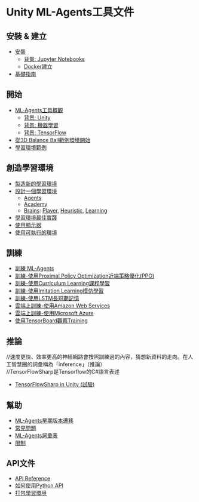 # Unity ML-Agents工具文件

## 安裝 & 建立

* [安裝](Installation.md)
  * [背景: Jupyter Notebooks](Background-Jupyter.md)
  * [Docker建立](Using-Docker.md)
* [基礎指南](Basic-Guide.md)

## 開始

* [ML-Agents工具概觀](ML-Agents-Overview.md)
  * [背景: Unity](Background-Unity.md)
  * [背景: 機器學習](Background-Machine-Learning.md)
  * [背景: TensorFlow](Background-TensorFlow.md)
* [從3D Balance Ball範例環境開始](Getting-Started-with-Balance-Ball.md)
* [學習環境範例](Learning-Environment-Examples.md)

## 創造學習環境

* [製造新的學習環境](Learning-Environment-Create-New.md)
* [設計一個學習環境](Learning-Environment-Design.md)
  * [Agents](Learning-Environment-Design-Agents.md)
  * [Academy](Learning-Environment-Design-Academy.md)
  * [Brains](Learning-Environment-Design-Brains.md):
    [Player](Learning-Environment-Design-Player-Brains.md),
    [Heuristic](Learning-Environment-Design-Heuristic-Brains.md),
    [Learning](Learning-Environment-Design-Learning-Brains.md)
* [學習環境最佳實踐](Learning-Environment-Best-Practices.md)
* [使用顯示器](Feature-Monitor.md)
* [使用可執行的環境](Learning-Environment-Executable.md)

## 訓練

* [訓練 ML-Agents](Training-ML-Agents.md)
* [訓練-使用Proximal Policy Optimization近端策略優化(PPO)](Training-PPO.md)
* [訓練-使用Curriculum Learning課程學習](Training-Curriculum-Learning.md)
* [訓練-使用Imitation Learning模仿學習](Training-Imitation-Learning.md)
* [訓練-使用LSTM長短期記憶](Feature-Memory.md)
* [雲端上訓練-使用Amazon Web Services](Training-on-Amazon-Web-Service.md)
* [雲端上訓練-使用Microsoft Azure](Training-on-Microsoft-Azure.md)
* [使用TensorBoard觀察Training](Using-Tensorboard.md)

## 推論
//速度更快、效率更高的神經網路會按照訓練過的內容，猜想新資料的走向。在人工智慧圈的詞彙稱為「inference」（推論）<br/>
//TensorFlowSharp是Tensorflow的C#語言表述
* [TensorFlowSharp in Unity (試驗)](Using-TensorFlow-Sharp-in-Unity.md)

## 幫助

* [ML-Agents早期版本遷移](Migrating.md)
* [常見問題](FAQ.md)
* [ML-Agents詞彙表](Glossary.md)
* [限制](Limitations.md)

## API文件

* [API Reference](API-Reference.md)
* [如何使用Python API](Python-API.md)
* [打包學習環境](../gym-unity/README.md)

